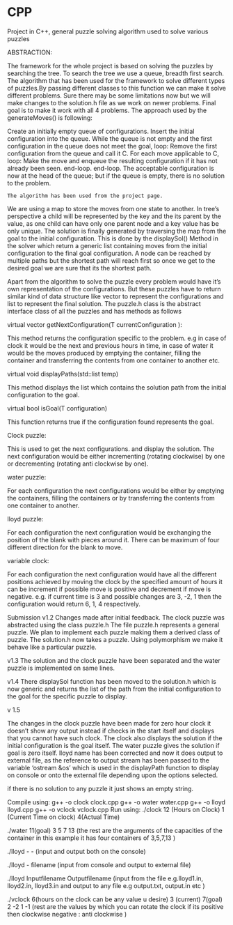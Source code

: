 # CPP
Project in C++, general puzzle solving algorithm used to solve various puzzles


ABSTRACTION:

The framework for the whole project is based on solving the puzzles by searching the tree. To search the tree we use a queue, breadth first search. The algorithm that has been used for the framework to solve different types of puzzles.By passing different classes to this function we can make it solve different problems.
Sure there may be some limitations now but we will make changes to the solution.h file 
as we work on newer problems. Final goal is to make it work with all 4 problems.
The approach used by the generateMoves() is following:

Create an initially empty queue of configurations.
    Insert the initial configuration into the queue.
    While
      the queue is not empty and
      the first configuration in the queue does not meet the goal,
    loop:
        Remove the first configuration from the queue and call it C.
        For each move applicable to C, loop:
          Make the move and enqueue the resulting
          configuration if it has not already been seen.
        end-loop.
    end-loop.
    The acceptable configuration is now at the head of the queue;
    but if the queue is empty, there is no solution to the problem.

    The algorithm has been used from the project page.


We are using a map to store the moves from one state to another. In tree’s perspective a child will be represented by the key and the its parent by the value, as one child can have only one parent node and a key value has be only unique. The solution is finally generated by traversing the map from the goal to the initial configuration. This is done by the displaySol() Method in the solver which return a generic list containing moves from the initial configuration to the final goal configuration. A node can be reached by multiple paths but the shortest path will reach first so once we get to the desired goal we are sure that its the shortest path. 

Apart from the algorithm to solve the puzzle every problem would have it’s own representation of the configurations. But these puzzles have to return similar kind of data structure like vector to represent the configurations and list to represent the final solution. The puzzle.h class is the  abstract interface class of all the puzzles and has methods as follows

virtual	vector<T> getNextConfiguration(T currentConfiguration ):

This method returns the configuration specific to the problem.
e.g in case of clock it would be the next and previous hours in time,
in case of water it would be the moves produced by emptying the container, filling the container and transferring the contents from one container to another etc.


virtual	void displayPaths(std::list<T> temp)

This method displays the list which contains the solution path from the initial configuration to the goal.


virtual	bool isGoal(T configuration)

This function returns true if the configuration found represents the goal.

Clock puzzle:

This is used to get the next configurations. and display the solution. The next configuration would be either incrementing (rotating clockwise) by one or decrementing (rotating anti clockwise by one).

water puzzle:

 For each configuration the next configurations would be either by emptying the containers, filling the containers or by transferring the contents from one container to another.


lloyd puzzle:

For each configuration the next configuration would be exchanging the position of the blank with pieces around it. There can be maximum of four different direction for the blank to move. 

variable clock:

For each configuration the next configuration would have all the different positions achieved by moving the clock by the specified amount of hours it can be increment if possible move is positive and decrement if move is negative. e.g. if current time is 3 and possible changes are 3, -2, 1 then the configuration would return 6, 1, 4 respectively. 



Submission v1.2 Changes made after initial feedback.
The clock puzzle was abstracted using the class puzzle.h
The file puzzle.h represents a general puzzle. We plan to implement each puzzle making them a derived class of puzzle.
The solution.h now takes a puzzle. Using polymorphism we make it behave like a particular puzzle.


 v1.3
The solution and the clock puzzle have been separated and the water puzzle is implemented on same lines.

 v1.4
There displaySol function has been moved to the solution.h which is now generic and returns the list of the path from the initial configuration to the goal for the specific puzzle to display.

v 1.5

The changes in the clock puzzle have been made for zero hour clock it doesn’t show any output instead if checks in the start itself and displays that you cannot have such clock. The clock also displays the solution if the initial configuration is the goal itself.
 The water puzzle gives the solution if goal is zero itself.
lloyd name has been corrected and now it does output to external file, as the reference to output stream has been passed to the variable ‘ostream &os’ which is used in the displayPath function to display on console or onto the external file depending upon the 
options selected.

if there is no solution to any puzzle it just shows an empty string.




Compile using:
g++ -o clock clock.cpp
g++ -o water water.cpp
g++ -o lloyd lloyd.cpp 
g++ -o vclock vclock.cpp
Run using:
./clock 12 (Hours on Clock) 1 (Current Time on clock) 4(Actual Time) 

./water 11(goal) 3 5 7 13 (the rest are the arguments of the capacities of the container in this example it has four containers of 3,5,7,13 )

./lloyd - - (input and output both on the console)

./lloyd - filename (input from console and output to external file)

./lloyd Inputfilename Outputfilename (input from the file e.g.lloyd1.in, lloyd2.in, lloyd3.in and output to any file e.g output.txt, output.in etc )

./vclock 6(hours on the clock can be any value u desire) 3 (current) 7(goal) 2 -2 1 -1 (rest are the values by which you can rotate the clock if its positive then clockwise negative : anti clockwise ) 

